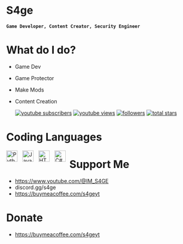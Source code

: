 # S4ge

**`Game Developer, Content Creator, Security Engineer`**

# What do I do?

- Game Dev
- Game Protector
- Make Mods
- Content Creation

   <p align="left">
      <a href="https://www.youtube.com/c/IM_S4GE?sub_confirmation=1">
         <img alt="youtube subscribers" title="Subscribe to my YouTube channel" src="https://custom-icon-badges.demolab.com/youtube/channel/subscribers/UCXnIKM10v0z8FtnI8vbx2GQ?color=%23E05D44&label=SUBSCRIBE&logo=video&logoColor=white&style=for-the-badge&labelColor=CE4630"/></a> 
      <a href="https://www.youtube.com/c/IM_S4GE">
         <img alt="youtube views" title="YouTube views" src="https://custom-icon-badges.demolab.com/youtube/channel/views/UCXnIKM10v0z8FtnI8vbx2GQ?color=%23E1AD0E&logo=eye&logoColor=white&style=for-the-badge&labelColor=C79600"/></a> 
      <a href="https://github.com/s4geyt?tab=followers">
         <img alt="followers" title="Follow me on Github" src="https://custom-icon-badges.demolab.com/github/followers/s4geyt?color=236ad3&labelColor=1155ba&style=for-the-badge&logo=person-add&label=Follow&logoColor=white"/></a>
      <a href="https://github.com/s4geyt?tab=repositories&sort=stargazers">
         <img alt="total stars" title="Total stars on GitHub" src="https://custom-icon-badges.demolab.com/github/stars/s4geyt?color=55960c&style=for-the-badge&labelColor=488207&logo=star"/></a>
   </p>

# Coding Languages 
<img align="left" alt="Python" width="30px" style="padding-right:10px;" src="https://cdn.jsdelivr.net/gh/devicons/devicon/icons/python/python-plain.svg" />
<img align="left" alt="JavaScript" width="30px" style="padding-right:10px;" src="https://cdn.jsdelivr.net/gh/devicons/devicon/icons/javascript/javascript-plain.svg" />
<img align="left" alt="HTML" width="30px" style="padding-right:10px;" src="https://cdn.jsdelivr.net/gh/devicons/devicon/icons/html5/html5-plain.svg" />
<img src="https://cdn.jsdelivr.net/gh/devicons/devicon/icons/csharp/csharp-original.svg" alt="C#" width="30px" style="float: left; padding-right: 10px;" />

# Support Me

- https://www.youtube.com/@IM_S4GE
- discord.gg/s4ge
- https://buymeacoffee.com/s4geyt

# Donate

- https://buymeacoffee.com/s4geyt


<!--
**s4geyt/s4geyt** is a ✨ _special_ ✨ repository because its `README.md` (this file) appears on your GitHub profile.

Here are some ideas to get you started:

- 🔭 I’m currently working on ...
- 🌱 I’m currently learning ...
- 👯 I’m looking to collaborate on ...
- 🤔 I’m looking for help with ...
- 💬 Ask me about ...
- 📫 How to reach me: ...
- 😄 Pronouns: ...
- ⚡ Fun fact: ...
-->
